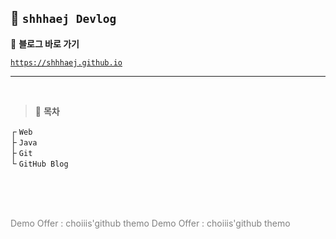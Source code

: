 
## 🦥 `shhhaej Devlog`

📎 **블로그 바로 가기**

[`https://shhhaej.github.io`](https://shhhaej.github.io)

---

<br>

> 🌴 **목차**

┌ `Web`  
├ `Java`    
├ `Git`  
└ `GitHub Blog`  


<br>
<br>
<br>


<span style="color:#808080;"> Demo Offer : choiiis'github themo </span>
<span style="color:gray;"> Demo Offer : choiiis'github themo </span>